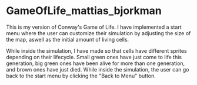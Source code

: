 # GameOfLife_mattias_bjorkman

This is my version of Conway's Game of Life. I have implemented a start menu where the user can 
customize their simulation by adjusting the size of the map, aswell as the initial amount of 
living cells.

While inside the simulation, I have made so that cells have different sprites depending on 
their lifecycle. Small green ones have just come to life this generation, big green ones have 
been alive for more than one generation, and brown ones have just died. While inside the simulation, 
the user can go back to the start menu by clicking the "Back to Menu" button.
